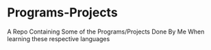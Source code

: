 # Programs-Projects
A Repo Containing Some of the Programs/Projects Done By Me When learning these respective languages
